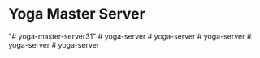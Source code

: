 # Yoga Master Server
"# yoga-master-server31" 
#   y o g a - s e r v e r  
 #   y o g a - s e r v e r  
 #   y o g a - s e r v e r  
 #   y o g a - s e r v e r  
 #   y o g a - s e r v e r  
 